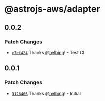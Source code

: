 # @astrojs-aws/adapter

## 0.0.2

### Patch Changes

- [`e7ef424`](https://github.com/helbing/astrojs-aws/commit/e7ef4249ac8909eb6dba99dfe5bca996d9057b2f) Thanks [@helbing](https://github.com/helbing)! - Test CI

## 0.0.1

### Patch Changes

- [`3126466`](https://github.com/helbing/astrojs-aws/commit/312646653b66b57859fa9ac30f6ddcf3e4fe8dd4) Thanks [@helbing](https://github.com/helbing)! - Initial
